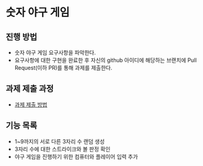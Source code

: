 # 숫자 야구 게임
## 진행 방법
* 숫자 야구 게임 요구사항을 파악한다.
* 요구사항에 대한 구현을 완료한 후 자신의 github 아이디에 해당하는 브랜치에 Pull Request(이하 PR)를 통해 과제를 제출한다.

## 과제 제출 과정
* [과제 제출 방법](https://github.com/next-step/nextstep-docs/tree/master/precourse)

## 기능 목록
- 1~9까지의 서로 다른 3자리 수 랜덤 생성
- 3자리 수에 대한 스트라이크와 볼 판정 확인
- 야구 게임을 진행하기 위한 컴퓨터와 플레이어 입력 추가
